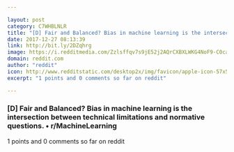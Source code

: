 ```yaml
---

layout: post
category: C7WHBLNLR
title: "[D] Fair and Balanced? Bias in machine learning is the intersection between technical limitations and normative questions. • r/MachineLearning"
date: 2017-12-27 08:13:39
link: http://bit.ly/2DZqhrg
image: https://i.redditmedia.com/Zzlsffqv7s9jE52j2AQrCXBXLWKG4NoF9-C0caCGNdc.jpg?w=216&s=d601b5f5737da0cff3532a114f9c2ef9
domain: reddit.com
author: "reddit"
icon: http://www.redditstatic.com/desktop2x/img/favicon/apple-icon-57x57.png
excerpt: "1 points and 0 comments so far on reddit"

---
```


### [D] Fair and Balanced? Bias in machine learning is the intersection between technical limitations and normative questions. • r/MachineLearning

1 points and 0 comments so far on reddit